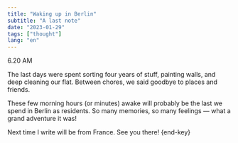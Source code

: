 ```yaml
---
title: "Waking up in Berlin"
subtitle: "A last note"
date: "2023-01-29"
tags: ["thought"]
lang: "en"
---
```


6.20 AM

The last days were spent sorting four years of stuff, painting walls, and deep cleaning our flat. Between chores, we said goodbye to places and friends.

These few morning hours (or minutes) awake will probably be the last we spend in Berlin as residents. So many memories, so many feelings — what a grand adventure it was!

Next time I write will be from France. See you there! {end-key}
